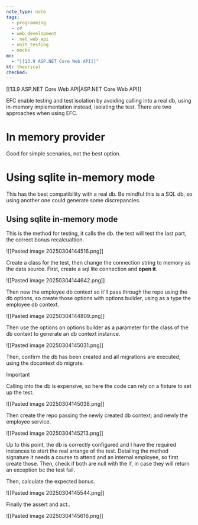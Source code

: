 ```yaml
---
note_type: note
tags:
  - programming
  - c#
  - web_development
  - .net_web_api
  - unit_testing
  - mocks
mn:
  - "[[13.9 ASP.NET Core Web API]]"
kt: theorical
checked:
---
```

[[13.9 ASP.NET Core Web API|ASP.NET Core Web API]]

EFC enable testing and test isolation by avoiding calling into a real db, using in-memory implementation instead, isolating the test. There are two approaches when using EFC.

# In memory provider
Good for simple scenarios, not the best option. 
# Using sqlite in-memory mode
This has the best compatibility with a real db. Be mindful this is a SQL db, so using another one could generate some discrepancies. 
## Using sqlite in-memory mode
This is the method for testing, it calls the db. the test will test the last part, the correct bonus recalcualtion.

![[Pasted image 20250304144516.png]]

Create a class for the test, then change the connection string to memory as the data source. First, create a sql lite connection and **open it**. 

![[Pasted image 20250304144642.png]]

Then new the employee db context so it'll pass through the repo using the db options, so create those options with options builder, using as a type the employee db context. 

![[Pasted image 20250304144809.png]]

Then use the options on options builder as a parameter for the class of the db context to generate an db context instance.

![[Pasted image 20250304145031.png]]

Then, confirm the db has been created and all migrations are executed, using the dbcontext db migrate.

>[!important]
>Calling into the db is expensive, so here the code can rely on a fixture to set up the test. 

![[Pasted image 20250304145038.png]]

Then create the repo passing the newly created db context; and newly the employee service. 

![[Pasted image 20250304145213.png]]

Up to this point, the db is correctly configured and I have the required instances to start the real arrange of the test. Detailing the method signature it needs a course to attend and an internal employee, so first create those. Then, check if both are null with the if, in case they will return an exception bc the test fail. 

Then, calculate the expected bonus.

![[Pasted image 20250304145544.png]]

Finally the assert and act..

![[Pasted image 20250304145616.png]]

